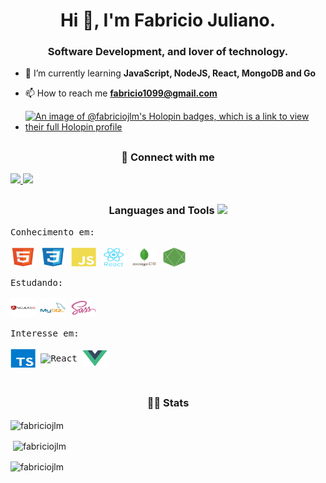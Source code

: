 

<h1 align="center">Hi 👋, I'm Fabricio Juliano.</h1>  
<h3 align="center">Software Development, and lover of technology.</h3>  


  
- 🌱 I’m currently learning **JavaScript, NodeJS, React, MongoDB and Go**  
  
- 📫 How to reach me **fabricio1099@gmail.com**  
  

- [![An image of @fabriciojlm's Holopin badges, which is a link to view their full Holopin profile](https://holopin.me/fabriciojlm)](https://holopin.io/@fabriciojlm)


 ##
<h3 align="center">📲 Connect with me</h3>  
<p>
<a href = "https://www.linkedin.com/in/fabriciojuliano" target ="_blank">
<img src="https://img.shields.io/badge/linkedin-%230077B5.svg?&style=for-the-badge&logo=linkedin&logoColor=white"/> </a>
<a href = "https://www.instagram.com/fabriciojlm" target ="_blank">
<img src = "https://img.shields.io/badge/instagram-%23E4405F.svg?&style=for-the-badge&logo=instagram&logoColor=white"> </a>
 </p>


 ##
  <h3 align="center">Languages and Tools  <img src = "https://media2.giphy.com/media/QssGEmpkyEOhBCb7e1/giphy.gif?cid=ecf05e47a0n3gi1bfqntqmob8g9aid1oyj2wr3ds3mg700bl&rid=giphy.gif" width = 25px></h3>   
 <div style="display: inline_block;">
 <kbd align="center">
      <kbd>Conhecimento em:</kbd>
      <br />
      <br />
      <img align="center" title="HTML5" alt="HTML" height="30" width="40" src="https://raw.githubusercontent.com/devicons/devicon/master/icons/html5/html5-original.svg">
      <img align="center"  title="CSS3" alt="CSS" height="30" width="40" src="https://raw.githubusercontent.com/devicons/devicon/master/icons/css3/css3-original.svg">
      <img align="center"  title="Javascript" alt="Js" height="30" width="40" src="https://raw.githubusercontent.com/devicons/devicon/master/icons/javascript/javascript-plain.svg">
      <img align="center" title="React" alt="Bootstrap" height="30" width="40" src="https://raw.githubusercontent.com/devicons/devicon/master/icons/react/react-original-wordmark.svg">
      <img align="center" title="PHP" alt="PHP" height="30" width="40" src="https://raw.githubusercontent.com/devicons/devicon/master/icons/mongodb/mongodb-original-wordmark.svg">
       <img align="center" title="NodeJS" alt="NodeJS" height="30" width="40" src="https://raw.githubusercontent.com/devicons/devicon/master/icons/nodejs/nodejs-plain.svg"> 
<br />
<br /> 
</kbd>
<kbd align="center">
<kbd>Estudando:</kbd>
 <br />
 <br />
      <img align="center" title="ElectronJS" alt="ElectronJS" height="30" width="40" src="https://raw.githubusercontent.com/devicons/devicon/master/icons/angularjs/angularjs-original-wordmark.svg">
      <img align="center" title="Laravel 8" alt="Laravel 8" height="30" width="40" src="https://raw.githubusercontent.com/devicons/devicon/master/icons/mysql/mysql-original-wordmark.svg">
  <img align="center" title="NodeJS" alt="NodeJS" height="30" width="40" src="https://raw.githubusercontent.com/devicons/devicon/master/icons/sass/sass-original.svg"> 
 <br />
 <br />
</kbd> 
<kbd align="center">
<kbd>Interesse em:</kbd> 
     <br />
     <br />
      <img align="center" title="TypeScript" alt="TypeScript" height="30" width="40" src="https://raw.githubusercontent.com/devicons/devicon/master/icons/typescript/typescript-plain.svg"> 
      <img align="center" title="React" alt="React" height="30" width="40" src="https://www.vectorlogo.zone/logos/git-scm/git-scm-icon.svg">
      <img align="center" title="VueJS" alt="VueJS" height="30" width="40" src="https://raw.githubusercontent.com/devicons/devicon/master/icons/vuejs/vuejs-original.svg">        <br />
 <br />
 </kbd>
  </div>
 
 ##
 

   

<h3 align="center"> 👨‍💻 Stats </h3>  


<p><img align="center" src="https://github-readme-stats.vercel.app/api/top-langs?username=fabriciojlm&show_icons=true&theme=dark&text_color=ffffff&locale=en&layout=compact" alt="fabriciojlm" /></p>

<p>&nbsp;<img align="center" src="https://github-readme-stats.vercel.app/api?username=fabriciojlm&show_icons=true&theme=dark&text_color=16df81&locale=en" alt="fabriciojlm" /></p>

<p><img align="center" src="https://github-readme-streak-stats.herokuapp.com/?user=fabriciojlm&theme=dark" alt="fabriciojlm" /></p> 
